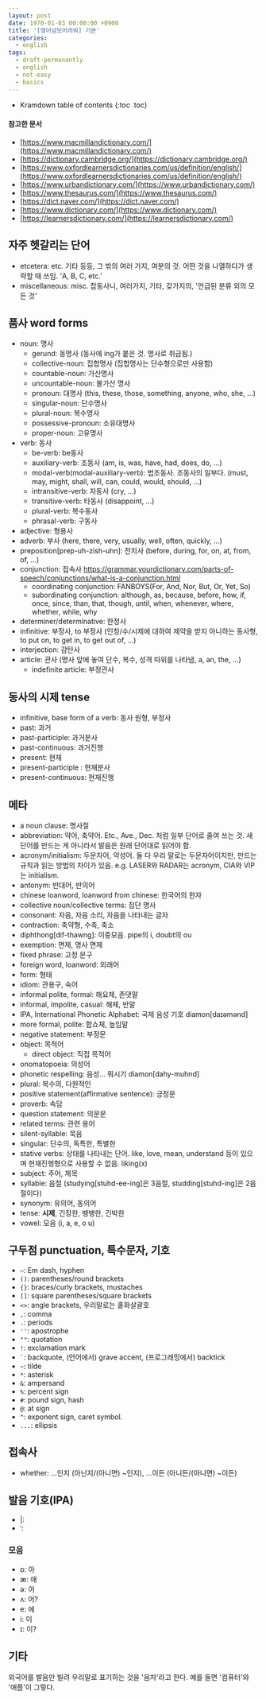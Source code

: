 ```yaml
---
layout: post
date: 1970-01-03 00:00:00 +0900
title: '[영어넘모어려워] 기본'
categories:
  - english
tags:
  - draft-permanantly
  - english
  - not-easy
  - basics
---
```


* Kramdown table of contents
{:toc .toc}

#### 참고한 문서

- [https://www.macmillandictionary.com/](https://www.macmillandictionary.com/)
- [https://dictionary.cambridge.org/](https://dictionary.cambridge.org/)
- [https://www.oxfordlearnersdictionaries.com/us/definition/english/](https://www.oxfordlearnersdictionaries.com/us/definition/english/)
- [https://www.urbandictionary.com/](https://www.urbandictionary.com/)
- [https://www.thesaurus.com/](https://www.thesaurus.com/)
- [https://dict.naver.com/](https://dict.naver.com/)
- [https://www.dictionary.com/](https://www.dictionary.com/)
- [https://learnersdictionary.com/](https://learnersdictionary.com/)


## 자주 헷갈리는 단어

- etcetera: etc. 기타 등등, 그 밖의 여러 가지, 여분의 것. 어떤 것을 나열하다가 생략할 때 쓰임. 'A, B, C, etc.'
- miscellaneous: misc. 잡동사니, 여러가지, 기타, 갖가지의, '언급된 분류 외의 모든 것'


## 품사 word forms

- noun: 명사
  - gerund: 동명사 (동사에 ing가 붙은 것. 명사로 취급됨.)
  - collective-noun: 집합명사 (집합명사는 단수형으로만 사용함)
  - countable-noun: 가산명사
  - uncountable-noun: 불가산 명사
  - pronoun: 대명사 (this, these, those, something, anyone, who, she, ...)
  - singular-noun: 단수명사
  - plural-noun: 복수명사
  - possessive-pronoun: 소유대명사
  - proper-noun: 고유명사
- verb: 동사
  - be-verb: be동사
  - auxiliary-verb: 조동사 (am, is, was, have, had, does, do, ...)
  - modal-verb(modal-auxiliary-verb): 법조동사. 조동사의 일부다. (must, may, might, shall, will, can, could, would, should, ...)
  - intransitive-verb: 자동사 (cry, ...)
  - transitive-verb: 타동사 (disappoint, ...)
  - plural-verb: 복수동사
  - phrasal-verb: 구동사
- adjective: 형용사
- adverb: 부사 (here, there, very, usually, well, often, quickly, ...)
- preposition[prep-uh-zish-uhn]: 전치사 (before, during, for, on, at, from, of, ...)
- conjunction: 접속사 https://grammar.yourdictionary.com/parts-of-speech/conjunctions/what-is-a-conjunction.html
  - coordinating conjunction: FANBOYS(For, And, Nor, But, Or, Yet, So)
  - subordinating conjunction: although, as, because, before, how, if, once, since, than, that, though, until, when, whenever, where, whether, while, why
- determiner/determinative: 한정사
- infinitive: 부정사, to 부정사 (인칭/수/시제에 대하여 제약을 받지 아니하는 동사형, to put on, to get in, to get out of, ...)
- interjection: 감탄사
- article: 관사 (명사 앞에 놓여 단수, 복수, 성격 따위를 나타냄, a, an, the, ...)
  - indefinite article: 부정관사


## 동사의 시제 tense

- infinitive, base form of a verb: 동사 원형, 부정사
- past: 과거
- past-participle: 과거분사
- past-continuous: 과거진행
- present: 현재
- present-participle : 현재분사
- present-continuous: 현재진행


## 메타

- a noun clause: 명사절
- abbreviation: 약어, 축약어. Etc., Ave., Dec. 처럼 일부 단어로 줄여 쓰는 것. 새 단어를 만드는 게 아니라서 발음은 원래 단어대로 읽어야 함.
- acronym/initialism: 두문자어, 약성어. 둘 다 우리 말로는 두문자어이지만, 만드는 규칙과 읽는 방법의 차이가 있음. e.g. LASER와 RADAR는 acronym, CIA와 VIP는 initialism.
- antonym: 반대어, 반의어
- chinese loanword, loanword from chinese: 한국어의 한자
- collective noun/collective terms: 집단 명사
- consonant: 자음, 자음 소리, 자음을 나타내는 글자
- contraction: 축약형, 수축, 축소
- diphthong[dif-thawng]: 이중모음. pipe의 i, doubt의 ou
- exemption: 면제, 명사 면제
- fixed phrase: 고정 문구
- foreign word, loanword: 외래어
- form: 형태
- idiom: 관용구, 숙어
- informal polite, formal: 해요체, 존댓말
- informal, impolite, casual: 해체, 반말
- IPA, International Phonetic Alphabet: 국제 음성 기호 diamon[daɪəmənd]
- more formal, polite: 합쇼체, 높임말
- negative statement: 부정문
- object: 목적어
  - direct object: 직접 목적어
- onomatopoeia: 의성어
- phonetic respelling: 음성... 뭐시기 diamon[dahy-muhnd]
- plural: 복수의, 다원적인
- positive statement(affirmative sentence): 긍정문
- proverb: 속담
- question statement: 의문문
- related terms: 관련 용어
- silent-syllable: 묵음
- singular: 단수의, 독특한, 특별한
- stative verbs: 상태를 나타내는 단어. like, love, mean, understand 등이 있으며 현재진행형으로 사용할 수 없음. liking(x)
- subject: 주어, 제목
- syllable: 음절 (studying[stuhd-ee-ing]은 3음절, studding[stuhd-ing]은 2음절이다)
- synonym: 유의어, 동의어
- tense: **시제**, 긴장한, 팽팽한, 긴박한
- vowel: 모음 (i, a, e, o u)


## 구두점 punctuation, 특수문자, 기호

- `—`: Em dash, hyphen
- `()`: parentheses/round brackets
- `{}`: braces/curly brackets, mustaches
- `[]`: square parentheses/square brackets
- `<>`: angle brackets, 우리말로는 홑화살괄호
- `,`: comma
- `.`: periods
- `''`: apostrophe
- `""`: quotation
- `!`: exclamation mark
- ``` ` ```: backquote, (언어에서) grave accent, (프로그래밍에서) backtick
- `~`: tilde
- `*`: asterisk
- `&`: ampersand
- `%`: percent sign
- `#`: pound sign, hash
- `@`: at sign
- `^`: exponent sign, caret symbol.
- `...`: ellipsis


## 접속사

- whether: ...인지 (아닌지/(아니면) ~인지), ...이든 (아니든/(아니면) ~이든)


## 발음 기호(IPA)

- |: 
- ˈ: 

### 모음

- ɒ: 아
- æ: 애
- ə: 어
- ʌ: 어?
- e: 에
- i: 이
- ɪ: 이?


## 기타

외국어를 발음만 빌려 우리말로 표기하는 것을 '음차'라고 한다. 예를 들면 '컴퓨터'와 '애플'이 그렇다.

